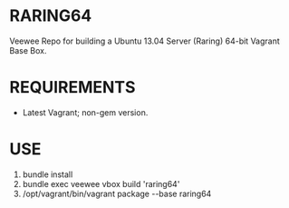 # RARING64

Veewee Repo for building a Ubuntu 13.04 Server (Raring) 64-bit Vagrant Base Box.

# REQUIREMENTS

* Latest Vagrant; non-gem version.

# USE

1. bundle install
2. bundle exec veewee vbox build 'raring64'
3. /opt/vagrant/bin/vagrant package --base raring64
